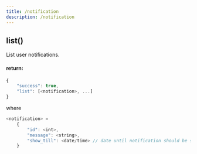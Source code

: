 ```yaml
---
title: /notification
description: /notification
---
```


## list()
List user notifications.

#### return:
```javascript
{
    "success": true,
    "list": [<notification>, ...]
}
```

where
```javascript
<notification> =
    {
        "id": <int>,
        "message": <string>,
        "show_till": <date/time> // date until notification should be showed, e.g. "2014-08-03 17:27:28"
    }
```
